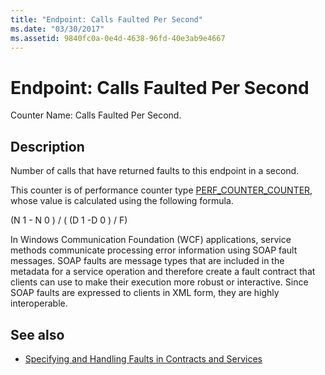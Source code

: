```yaml
---
title: "Endpoint: Calls Faulted Per Second"
ms.date: "03/30/2017"
ms.assetid: 9840fc0a-0e4d-4638-96fd-40e3ab9e4667
---
```

# Endpoint: Calls Faulted Per Second
Counter Name: Calls Faulted Per Second.  
  
## Description  
 Number of calls that have returned faults to this endpoint in a second.  
  
 This counter is of performance counter type [PERF_COUNTER_COUNTER](/previous-versions/windows/it-pro/windows-server-2003/cc740048(v=ws.10)), whose value is calculated using the following formula.  
  
 (N 1 - N 0 ) / ( (D 1 -D 0 ) / F)  
  
 In Windows Communication Foundation (WCF) applications, service methods communicate processing error information using SOAP fault messages. SOAP faults are message types that are included in the metadata for a service operation and therefore create a fault contract that clients can use to make their execution more robust or interactive. Since SOAP faults are expressed to clients in XML form, they are highly interoperable.  
  
## See also

- [Specifying and Handling Faults in Contracts and Services](../../specifying-and-handling-faults-in-contracts-and-services.md)
